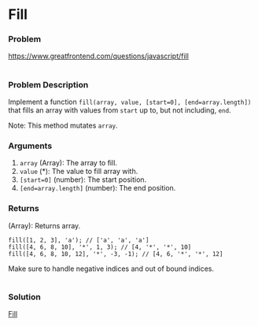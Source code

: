 # Fill

### Problem

https://www.greatfrontend.com/questions/javascript/fill

#

### Problem Description

Implement a function `fill(array, value, [start=0], [end=array.length])` that fills an array with values from `start` up to, but not including, `end`.

Note: This method mutates `array`.

### Arguments

1. `array` (Array): The array to fill.
2. `value` (*): The value to fill array with.
3. `[start=0]` (number): The start position.
4. `[end=array.length]` (number): The end position.

### Returns
(Array): Returns array.


```
fill([1, 2, 3], 'a'); // ['a', 'a', 'a']
fill([4, 6, 8, 10], '*', 1, 3); // [4, '*', '*', 10]
fill([4, 6, 8, 10, 12], '*', -3, -1); // [4, 6, '*', '*', 12]

```
Make sure to handle negative indices and out of bound indices.

#

### Solution

[Fill](./fill.js)